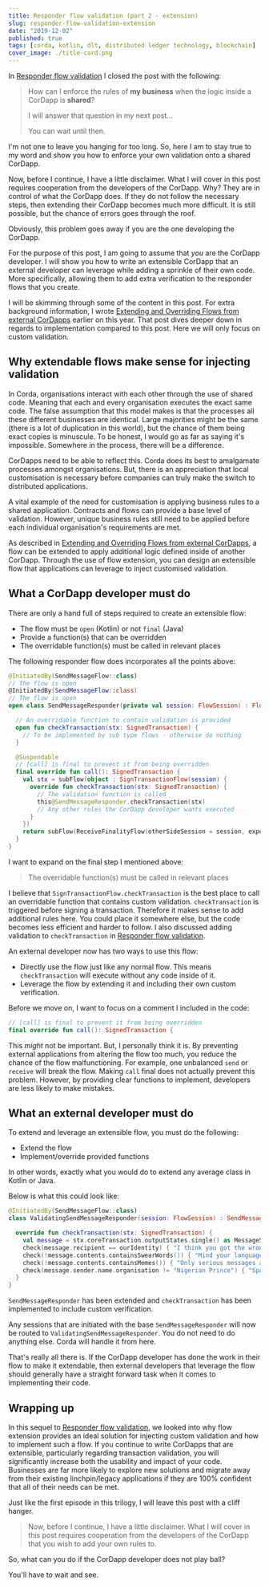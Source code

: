 ```yaml
---
title: Responder flow validation (part 2 - extension)
slug: responder-flow-validation-extension
date: "2019-12-02"
published: true
tags: [corda, kotlin, dlt, distributed ledger technology, blockchain]
cover_image: ./title-card.png
---
```


In [Responder flow validation](www.lankydan.dev/responder-flow-validation) I closed the post with the following:

> How can I enforce the rules of __my business__ when the logic inside a CorDapp is __shared__?
>
> I will answer that question in my next post...
>
> You can wait until then.

I'm not one to leave you hanging for too long. So, here I am to stay true to my word and show you how to enforce your own validation onto a shared CorDapp.

Now, before I continue, I have a little disclaimer. What I will cover in this post requires cooperation from the developers of the CorDapp. Why? They are in control of what the CorDapp does. If they do not follow the necessary steps, then extending their CorDapp becomes much more difficult. It is still possible, but the chance of errors goes through the roof.

Obviously, this problem goes away if you are the one developing the CorDapp.

For the purpose of this post, I am going to assume that _you_ are the CorDapp developer. I will show you how to write an extensible CorDapp that an external developer can leverage while adding a sprinkle of their own code. More specifically, allowing them to add extra verification to the responder flows that you create.

I will be skimming through some of the content in this post. For extra background information, I wrote [Extending and Overriding Flows from external CorDapps](https://lankydan.dev/2019/03/02/extending-and-overriding-flows-from-external-cordapps) earlier on this year. That post dives deeper down in regards to implementation compared to this post. Here we will only focus on custom validation.

## Why extendable flows make sense for injecting validation

In Corda, organisations interact with each other through the use of shared code. Meaning that each and every organisation executes the exact same code. The false assumption that this model makes is that the processes all these different businesses are identical. Large majorities might be the same (there is a lot of duplication in this world), but the chance of them being exact copies is minuscule. To be honest, I would go as far as saying it's impossible. Somewhere in the process, there will be a difference.

CorDapps need to be able to reflect this. Corda does its best to amalgamate processes amongst organisations. But, there is an appreciation that local customisation is necessary before companies can truly make the switch to distributed applications.

A vital example of the need for customisation is applying business rules to a shared application. Contracts and flows can provide a base level of validation. However, unique business rules still need to be applied before each individual organisation's requirements are met.

As described in [Extending and Overriding Flows from external CorDapps](https://lankydan.dev/2019/03/02/extending-and-overriding-flows-from-external-cordapps), a flow can be extended to apply additional logic defined inside of another CorDapp. Through the use of flow extension, you can design an extensible flow that applications can leverage to inject customised validation.

## What a CorDapp developer must do

There are only a hand full of steps required to create an extensible flow:

- The flow must be `open` (Kotlin) or not `final` (Java)
- Provide a function(s) that can be overridden
- The overridable function(s) must be called in relevant places

The following responder flow does incorporates all the points above:

```kotlin
@InitiatedBy(SendMessageFlow::class)
// The flow is open
@InitiatedBy(SendMessageFlow::class)
// The flow is open
open class SendMessageResponder(private val session: FlowSession) : FlowLogic<SignedTransaction>() {

  // An overridable function to contain validation is provided
  open fun checkTransaction(stx: SignedTransaction) {
    // To be implemented by sub type flows - otherwise do nothing
  }

  @Suspendable
  // [call] is final to prevent it from being overridden
  final override fun call(): SignedTransaction {
    val stx = subFlow(object : SignTransactionFlow(session) {
      override fun checkTransaction(stx: SignedTransaction) {
        // The validation function is called
        this@SendMessageResponder.checkTransaction(stx)
        // Any other rules the CorDapp developer wants executed
      }
    })
    return subFlow(ReceiveFinalityFlow(otherSideSession = session, expectedTxId = stx.id))
  }
}
```

I want to expand on the final step I mentioned above:

> The overridable function(s) must be called in relevant places

I believe that `SignTransactionFlow.checkTransaction` is the best place to call an overridable function that contains custom validation. `checkTransaction` is triggered before signing a transaction. Therefore it makes sense to add additional rules here. You could place it somewhere else, but the code becomes less efficient and harder to follow. I also discussed adding validation to `checkTransaction` in [Responder flow validation](www.lankydan.dev/responder-flow-validation).

An external developer now has two ways to use this flow:

- Directly use the flow just like any normal flow. This means `checkTransaction` will execute without any code inside of it.
- Leverage the flow by extending it and including their own custom verification.

Before we move on, I want to focus on a comment I included in the code:

```kotlin
// [call] is final to prevent it from being overridden
final override fun call(): SignedTransaction {
```

This _might_ not be important. But, I personally think it is. By preventing external applications from altering the flow too much, you reduce the chance of the flow malfunctioning. For example, one unbalanced `send` or `receive` will break the flow. Making `call` final does not actually prevent this problem. However, by providing clear functions to implement, developers are less likely to make mistakes.

## What an external developer must do

To extend and leverage an extensible flow, you must do the following:

- Extend the flow
- Implement/override provided functions

In other words, exactly what you would do to extend any average class in Kotlin or Java.

Below is what this could look like:

```kotlin
@InitiatedBy(SendMessageFlow::class)
class ValidatingSendMessageResponder(session: FlowSession) : SendMessageResponder(session) {

  override fun checkTransaction(stx: SignedTransaction) {
    val message = stx.coreTransaction.outputStates.single() as MessageState
    check(message.recipient == ourIdentity) { "I think you got the wrong person" }
    check(!message.contents.containsSwearWords()) { "Mind your language" }
    check(!message.contents.containsMemes()) { "Only serious messages are accepted" }
    check(message.sender.name.organisation != "Nigerian Prince") { "Spam message detected" }
  }
}
```

`SendMessageResponder` has been extended and `checkTransaction` has been implemented to include custom verification.

Any sessions that are initiated with the base `SendMessageResponder` will now be routed to `ValidatingSendMessageResponder`. You do not need to do anything else. Corda will handle it from here.

That's really all there is. If the CorDapp developer has done the work in their flow to make it extendable, then external developers that leverage the flow should generally have a straight forward task when it comes to implementing their code.

## Wrapping up

In this sequel to [Responder flow validation](www.lankydan.dev/responder-flow-validation), we looked into why flow extension provides an ideal solution for injecting custom validation and how to implement such a flow. If you continue to write CorDapps that are extensible, particularly regarding transaction validation, you will significantly increase both the usability and impact of your code. Businesses are far more likely to explore new solutions and migrate away from their existing linchpin/legacy applications if they are 100% confident that all of their needs can be met.

Just like the first episode in this trilogy, I will leave this post with a cliff hanger.

> Now, before I continue, I have a little disclaimer. What I will cover in this post requires cooperation from the developers of the CorDapp that you wish to add your own rules to.

So, what can you do if the CorDapp developer does not play ball?

You'll have to wait and see.
